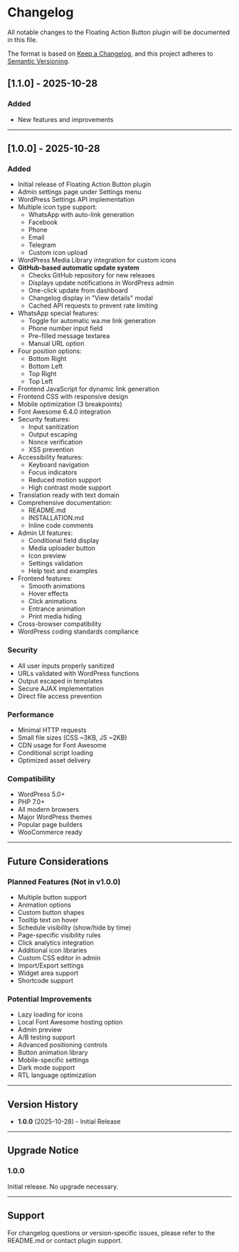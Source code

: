 # Changelog

All notable changes to the Floating Action Button plugin will be documented in this file.

The format is based on [Keep a Changelog](https://keepachangelog.com/en/1.0.0/),
and this project adheres to [Semantic Versioning](https://semver.org/spec/v2.0.0.html).

## [1.1.0] - 2025-10-28

### Added
- New features and improvements

---

## [1.0.0] - 2025-10-28

### Added
- Initial release of Floating Action Button plugin
- Admin settings page under Settings menu
- WordPress Settings API implementation
- Multiple icon type support:
  - WhatsApp with auto-link generation
  - Facebook
  - Phone
  - Email
  - Telegram
  - Custom icon upload
- WordPress Media Library integration for custom icons
- **GitHub-based automatic update system**
  - Checks GitHub repository for new releases
  - Displays update notifications in WordPress admin
  - One-click update from dashboard
  - Changelog display in "View details" modal
  - Cached API requests to prevent rate limiting
- WhatsApp special features:
  - Toggle for automatic wa.me link generation
  - Phone number input field
  - Pre-filled message textarea
  - Manual URL option
- Four position options:
  - Bottom Right
  - Bottom Left
  - Top Right
  - Top Left
- Frontend JavaScript for dynamic link generation
- Frontend CSS with responsive design
- Mobile optimization (3 breakpoints)
- Font Awesome 6.4.0 integration
- Security features:
  - Input sanitization
  - Output escaping
  - Nonce verification
  - XSS prevention
- Accessibility features:
  - Keyboard navigation
  - Focus indicators
  - Reduced motion support
  - High contrast mode support
- Translation ready with text domain
- Comprehensive documentation:
  - README.md
  - INSTALLATION.md
  - Inline code comments
- Admin UI features:
  - Conditional field display
  - Media uploader button
  - Icon preview
  - Settings validation
  - Help text and examples
- Frontend features:
  - Smooth animations
  - Hover effects
  - Click animations
  - Entrance animation
  - Print media hiding
- Cross-browser compatibility
- WordPress coding standards compliance

### Security
- All user inputs properly sanitized
- URLs validated with WordPress functions
- Output escaped in templates
- Secure AJAX implementation
- Direct file access prevention

### Performance
- Minimal HTTP requests
- Small file sizes (CSS ~3KB, JS ~2KB)
- CDN usage for Font Awesome
- Conditional script loading
- Optimized asset delivery

### Compatibility
- WordPress 5.0+
- PHP 7.0+
- All modern browsers
- Major WordPress themes
- Popular page builders
- WooCommerce ready

---

## Future Considerations

### Planned Features (Not in v1.0.0)
- Multiple button support
- Animation options
- Custom button shapes
- Tooltip text on hover
- Schedule visibility (show/hide by time)
- Page-specific visibility rules
- Click analytics integration
- Additional icon libraries
- Custom CSS editor in admin
- Import/Export settings
- Widget area support
- Shortcode support

### Potential Improvements
- Lazy loading for icons
- Local Font Awesome hosting option
- Admin preview
- A/B testing support
- Advanced positioning controls
- Button animation library
- Mobile-specific settings
- Dark mode support
- RTL language optimization

---

## Version History

- **1.0.0** (2025-10-28) - Initial Release

---

## Upgrade Notice

### 1.0.0
Initial release. No upgrade necessary.

---

## Support

For changelog questions or version-specific issues, please refer to the README.md or contact plugin support.
